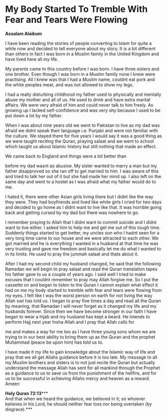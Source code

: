 My Body Started To Tremble With Fear and Tears Were Flowing
===========================================================

**Assalam Alaikum**

I have been reading the stories of people converting to Islam for quite
a while now and decided to tell everyone about my story. It is a bit
different than others in fact I was born in a Muslim family in the
United Kingdom and have lived here all my life.

My parents came to this country before I was born. I have three sisters
and one brother. Even though I was born in a Muslim family none I knew
were practising. All I knew was that I had a Muslim name, couldnt eat
pork and the white peoples meat, and was not allowed to show my legs.

I had a really disturbing childhood my father used to physically and
mentally abuse my mother and all of us. He used to drink and have extra
marital affairs. We were very afraid of him and could never talk to him
freely. As growing up I lacked self-confidence and was very shy because
I used to be put down a lot by my father.

When I was about nine years old we went to Pakistan to live as my dad
was afraid we didnt speak their language i.e. Punjabi and were not
familiar with the culture. We stayed there for five years I would say it
was a good thing as we were taught reciting the Quran, praying salaat
and we went to school which taught us about Islamic history but still
nothing that made an effect.

We came back to England and things were a bit better than

before my dad wasnt as abusive. My sister wanted to marry a man but my
father disapproved so she ran off to get married to him. I was aware of
this and tried to talk her out of it but she had made her mind up. I
also left on the same day and went to a hostel as I was afraid what my
father would do to me.

I hated it, there were other Asian girls living there but I didnt like
the way they were. They had boyfriends and lived like white girls I
cried for two days and decided to go home as I didnt want to live like
that. It was horrible going back and getting cursed by my dad but there
was nowhere to go.

I remember praying to Allah that I didnt want to commit suicide and I
didnt want to live either. I asked him to help me and get me out of this
tough time. Suddenly things started to get better, my uncles son who I
hadnt seen for a very long time came to our house and we were attracted
to each other. We got married and he is everything I wanted in a husband
at that time he was very trusting and gave me freedom and basically let
me do what I wanted to in its limits. He used to pray the jummah salaat
and thats about it.

After I had my second child my husband changed, he said that the
following Ramadan we will begin to pray salaat and read the Quran
translation tapes his father gave to us a couple of years ago. I said
well I tried to make excuses that I couldnt remember to pray may Allah
forgive me. So I put the cassette on and began to listen to the Quran I
cannot explain what effect it had on me my body started to tremble with
fear and tears were flowing from my eyes. I felt like I was the worst
person on earth for not living the way Allah swt has told us. I began to
pray five times a day and read all the Quran by meaning, that Ramadan I
will never forget as it changed my life and my husbands forever. Since
then we have become stronger in our faith I have began to wear a hijab
and my husband has kept a beard. He intends to perform Hajj next year
Insha Allah and I pray that Allah calls for

me and makes a way for me too as I have three young sons whom we are
trying to in our best ability to bring them up as the Quran and the
prophet Muhammad (peace be upon him) has told us to.

I have made it my life to gain knowledge about the Islamic way of life
and pray that we all get Allahs guidance before it is too late. My
message to all my Muslim brothers and sisters is to not just recite the
Quran but actually understand the message Allah has sent for all mankind
through the Prophet as a guidance to us to save us from the punishment
of the hellfire, and for us to be successful in achieving Allahs mercy
and heaven as a reward. Ameen

**Holy Quran 72:13*****  
 And that when we heard the guidance, we believed in it; so whoever
believes in his Lord, he should neither fear loss nor being overtaken
(by disgrace).***
